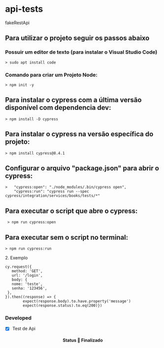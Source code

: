 # api-tests
fakeRestApi



## Para utilizar o projeto seguir os passos abaixo

### Possuir um editor de texto (para instalar  o Visual Studio Code)
```
> sudo apt install code
```
### Comando para criar um Projeto Node:
```
> npm init -y
```
## Para instalar o cypress com a última versão disponível com dependencia dev:
```
> npm install -D cypress
```   
## Para instalar o cypress na versão específica do projeto:
```
> npm install cypress@8.4.1
```    
## Configurar o arquivo "package.json" para abrir o cypress:
```
>   "cypress:open": "./node_modules/.bin/cypress open",
    "cypress:run": "cypress run --spec cypress/integration/services/books/tests/*"
```   

## Para executar o script que abre o cypress:
```
 > npm run cypress:open
  ```  

## Para executar sem o script no terminal:

```
> npm run cypress:run
```


<a>2. Exemplo </a>
```
cy.request({                                         
   method: 'GET',
   url: '/login',
   body: {
   nome: 'teste',
   senha: '123456',
 },
}).then((response) => {
        expect(response.body).to.have.property('message')
        expect(response.status).to.eq(200)})
 ``` 

### Developed

- [x] Test de Api

<h4 align="center"> 
	 Status 🚀 Finalizado 
</h4>
